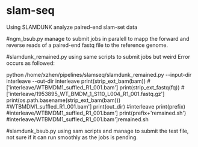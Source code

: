 # slam-seq
Using SLAMDUNK analyze paired-end slam-set data

#ngm_bsub.py
manage to submit jobs in paralell to mapp the forward and reverse reads of a paired-end fastq file to the reference genome.

#slamdunk_remained.py
using same scripts to submit jobs but weird Error occurs as followed:

python /home/xzhen/pipelines/slamseq/slamdunk_remained.py --input-dir interleave --out-dir interleave
print(strip_ext_bam(bam))     #['interleave/WTBMDM1_suffled_R1_001.bam']
print(strip_ext_fastq(fq))    #['interleave/1953895_WT_BMDM_1_S110_L004_R1_001.fastq.gz']
print(os.path.basename(strip_ext_bam(bam)))                 #WTBMDM1_suffled_R1_001.bam']
print(out_dir)                #interleave
print(prefix)                 #interleave/WTBMDM1_suffled_R1_001.bam']
print(prefix+'remained.sh')   #interleave/WTBMDM1_suffled_R1_001.bam']remained.sh

#slamdunk_bsub.py
using sam scripts and manage to submit the test file, not sure if it can run smoothly as the jobs is pending.
